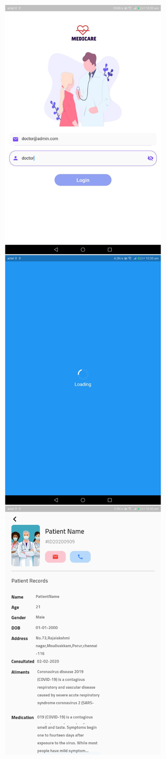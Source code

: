 ![screenshot](Images/67510194-2520-42b4-b12b-207795635912.jpg)
![screenshot](Images/5a0565d3-0701-41d2-8cc2-a2ec3780b347.jpg)
![screenshot](Images/b396e4b2-a4a1-42de-a8e6-463aeee6a1fb.jpg)
